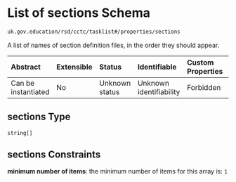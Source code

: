 # List of sections Schema

```txt
uk.gov.education/rsd/cctc/tasklist#/properties/sections
```

A list of names of section definition files, in the order they should appear.

| Abstract            | Extensible | Status         | Identifiable            | Custom Properties | Additional Properties | Access Restrictions | Defined In                                                                                        |
| :------------------ | :--------- | :------------- | :---------------------- | :---------------- | :-------------------- | :------------------ | :------------------------------------------------------------------------------------------------ |
| Can be instantiated | No         | Unknown status | Unknown identifiability | Forbidden         | Allowed               | none                | [tasklist.schema.json\*](../../app/workflows/schemas/tasklist.schema.json "open original schema") |

## sections Type

`string[]`

## sections Constraints

**minimum number of items**: the minimum number of items for this array is: `1`
